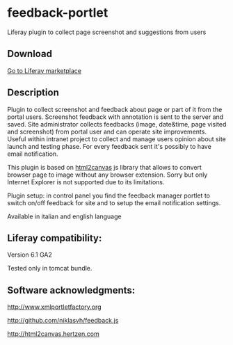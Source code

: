 feedback-portlet
================

Liferay plugin to collect page screenshot and suggestions from users

## Download

[Go to Liferay marketplace](https://www.liferay.com/it/marketplace/-/mp/application/31850375)

## Description

Plugin to collect screenshot and feedback about page or part of it from the portal users. Screenshot feedback with annotation is sent to the server and saved. Site administrator collects feedbacks (image, date&time, page visited and screenshot) from portal user and can operate site improvements.
Useful within intranet project to collect and manage users opinion about site launch and testing phase.
For every feedback sent it's possibly to have email notification.

This plugin is based on [html2canvas](http://html2canvas.hertzen.com) js library that allows to convert browser page to image without any browser extension.
Sorry but only Internet Explorer is not supported due to its limitations.

Plugin setup: in control panel you find the feedback manager portlet to switch on/off feedback for site and to setup the email notification settings.

Available in italian and english language



## Liferay compatibility:

Version 6.1 GA2

Tested only in tomcat bundle.

## Software acknowledgments:

http://www.xmlportletfactory.org

http://github.com/niklasvh/feedback.js

http://html2canvas.hertzen.com








